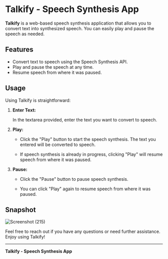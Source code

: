 # Talkify - Speech Synthesis App

**Talkify** is a web-based speech synthesis application that allows you to convert text into synthesized speech. You can easily play and pause the speech as needed.

## Features

- Convert text to speech using the Speech Synthesis API.
- Play and pause the speech at any time.
- Resume speech from where it was paused.

## Usage

Using Talkify is straightforward:

1. **Enter Text:**

   In the textarea provided, enter the text you want to convert to speech.

2. **Play:**

   - Click the "Play" button to start the speech synthesis. The text you entered will be converted to speech.

   - If speech synthesis is already in progress, clicking "Play" will resume speech from where it was paused.

3. **Pause:**

   - Click the "Pause" button to pause speech synthesis.

   - You can click "Play" again to resume speech from where it was paused.

## Snapshot
![Screenshot (215)](https://github.com/Smoke221/Talkify-Web-based-Speech-Synthesis-App/assets/114225283/51b815a0-d417-43b7-8b63-53cabed4ab26)


Feel free to reach out if you have any questions or need further assistance. Enjoy using Talkify!

---

**Talkify - Speech Synthesis App**
